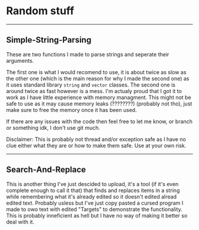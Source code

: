# Random stuff

***
## Simple-String-Parsing

These are two functions I made to parse strings and seperate their arguments. 

The first one is what I would recomend to use, it is about twice as slow as the other one (which is the main reason for why I made the second one) as it uses standard library  `string` and `vector` classes.
The second one is around twice as fast however is a mess. I'm actualy proud that I got it to work as I have little experience with memory managment. This might not be safe to use as it may cause memory leaks (????????) (probably not tho), just make sure to free the memory once it has been used.

If there are any issues with the code then feel free to let me know, or branch or something idk, I don't use git much.

Disclaimer: This is probably not thread and/or exception safe as I have no clue either what they are or how to make them safe. Use at your own risk.

***
## Search-And-Replace

This is another thing I've just descided to upload, it's a tool (if it's even complete enough to call it that) that finds and replaces items in a string while remembering what it's already edited so it doesn't edited alread edited text. Probably usless but I've just copy pasted a cursed program I made to owo text with edited "Targets" to demonstrate the functionality. This is probably inneficient as hell but I have no way of making it better so deal with it.
